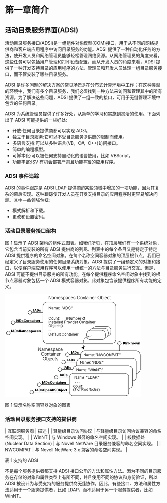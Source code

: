 # 第一章简介

## 活动目录服务界面(ADSI)

活动目录服务接口(ADSI)是一组组件对象模型(COM)接口，用于从不同的网络提供商和客户端应用程序中访问目录服务的功能。ADSI 提供了一种自动化任务的方法，使开发人员和网络管理员能够轻松管理网络资源。从网络管理员的角度来看，这些任务可以包括用户管理和打印设备配置，而从开发人员的角度来看，ADSI 提供了一种开发支持目录的应用程序的方法。管理员和开发人员处理一组目录服务接口，而不管安装了哪些目录服务。

ADSI 是许多问题的解决方案的常见场景是在分布式计算环境中工作；在这种类型的环境中，我们有多个目录服务，我们必须找到一种方法来访问和管理其中的所有资源。为了解决这些问题，ADSI 提供了一组一致的接口，可用于无缝管理环境中包含的任何目录。

ADSI 为系统管理员提供了许多好处，从简单的学习和实施到灵活的使用。下面列出了 ADSI 可能提供的一些好处:

*   开放:任何目录提供商都可以实现 ADSI。
*   独立于目录服务:它可以不受目录服务提供商的限制而使用。
*   多语言支持:可以从多种语言(VB，C#，C++)访问接口。
*   简单的编程模型。
*   可脚本化:可以被任何支持自动化的语言使用，比如 VBScript。
*   功能丰富:ISV 有机会部署严肃且功能丰富的应用程序。

### ADSI 事件追踪

ADSI 的事件跟踪是 ADSI LDAP 提供商的某些领域中增加的一项功能，因为其复杂的幕后实现。这种跟踪使开发人员在开发支持目录的应用程序时更容易解决问题。其中一些领域包括:

*   模式解析和下载。
*   更改和设置密码。

### 活动目录服务接口架构

图 1 显示了 ADSI 架构的组件式图表。如我们所见，在顶层我们有一个系统对象，它包含当前安装的所有 ADSI 提供商的列表。列表中的每个条目又是特定于特定 ADSI 提供程序的命名空间对象。在每个名称空间容器对象的顶层根节点，我们已经定义了目录服务使用的任何目录系统对象。ADSI 提供了一组预定义的对象和接口，以便客户端应用程序可以使用一组统一的方法与目录服务进行交互。但是，ADSI 可能不提供目录服务的所有功能。在每个提供程序命名空间对象中找到的根节点容器对象包括一个 ADSI 模式容器对象。此对象包含该提供程序所有功能的定义。

![](img/image001.png)

图 1:显示名称空间容器对象的图表

### 活动目录服务接口支持的提供商

| 互联网服务商 | 描述 |
| 轻量级目录访问协议 | 与轻量级目录访问协议兼容的命名空间实现。 |
| WinNT | 与 Windows 兼容的命名空间实现。 |
| 核数据处(Nuclear Data Section) | 与 Novell NetWare 目录服务兼容的命名空间实现。 |
| NWCOMPAT | 与 Novell NetWare 3.x 兼容的命名空间实现。 |

表 1:支持的 ADSI

不是每个服务提供者都支持 ADSI 接口公开的方法和属性方法。因为不同的目录服务在存储的对象和属性类型上有所不同，并且使用不同的协议和身份验证，所以 ADSI 被设计为与受支持的服务提供商无缝协作。因此，有些接口、方法和属性方法适用于一个服务提供者，比如 LDAP，而不适用于另一个服务提供者，比如 WinNT。